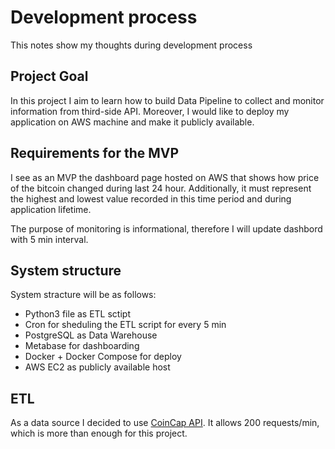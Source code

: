 # Development process
This notes show my thoughts during development process

## Project Goal
In this project I aim to learn how to build Data Pipeline to collect and 
monitor information from third-side API. Moreover, I would like to deploy my 
application on AWS machine and make it publicly available.

## Requirements for the MVP
I see as an MVP the dashboard page hosted on AWS that shows how price of
the bitcoin changed during last 24 hour. Additionally, it must represent the
highest and lowest value recorded in this time period and during application
lifetime.

The purpose of monitoring is informational, therefore I will update dashbord
with 5 min interval. 

## System structure
System stracture will be as follows: 

- Python3 file as ETL sctipt
- Cron for sheduling the ETL script for every 5 min
- PostgreSQL as Data Warehouse
- Metabase for dashboarding
- Docker + Docker Compose for deploy
- AWS EC2 as publicly available host


## ETL
As a data source I decided to use [CoinCap API](https://docs.coincap.io/). It 
allows 200 requests/min, which is more than enough for this project.




